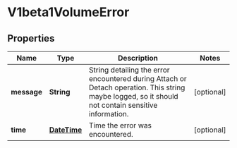 
# V1beta1VolumeError

## Properties
Name | Type | Description | Notes
------------ | ------------- | ------------- | -------------
**message** | **String** | String detailing the error encountered during Attach or Detach operation. This string maybe logged, so it should not contain sensitive information. |  [optional]
**time** | [**DateTime**](DateTime.md) | Time the error was encountered. |  [optional]




